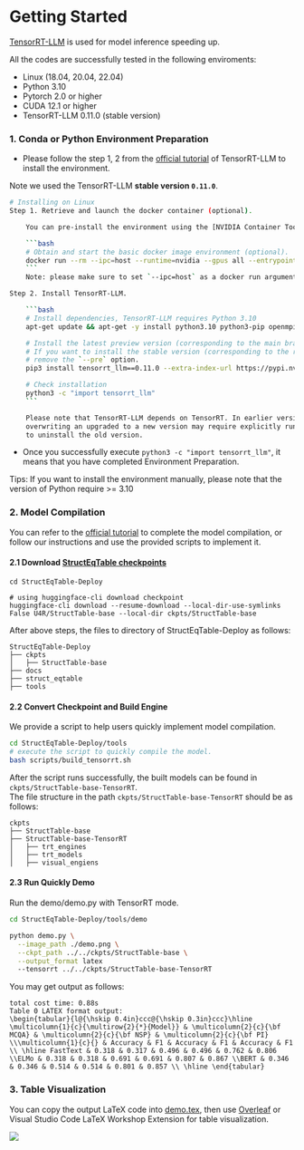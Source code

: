 # Getting Started
[TensorRT-LLM](https://github.com/NVIDIA/TensorRT-LLM) is used for model inference speeding up.  

All the codes are successfully tested in the following enviroments:
* Linux (18.04, 20.04, 22.04)
* Python 3.10
* Pytorch 2.0 or higher
* CUDA 12.1 or higher
* TensorRT-LLM 0.11.0 (stable version)

### 1. Conda or Python Environment Preparation


* Please follow the step 1, 2 from the [official tutorial](https://nvidia.github.io/TensorRT-LLM/installation/linux.html) of TensorRT-LLM to install the environment.  

Note we used the TensorRT-LLM **stable version `0.11.0`**.
``` bash
# Installing on Linux
Step 1. Retrieve and launch the docker container (optional).

    You can pre-install the environment using the [NVIDIA Container Toolkit](https://docs.nvidia.com/datacenter/cloud-native/container-toolkit) to avoid manual environment configuration.

    ```bash
    # Obtain and start the basic docker image environment (optional).
    docker run --rm --ipc=host --runtime=nvidia --gpus all --entrypoint /bin/bash -it nvidia/cuda:12.4.1-devel-ubuntu22.04
    ```
    Note: please make sure to set `--ipc=host` as a docker run argument to avoid `Bus error (core dumped)`.

Step 2. Install TensorRT-LLM.

    ```bash
    # Install dependencies, TensorRT-LLM requires Python 3.10
    apt-get update && apt-get -y install python3.10 python3-pip openmpi-bin libopenmpi-dev git git-lfs

    # Install the latest preview version (corresponding to the main branch) of TensorRT-LLM.
    # If you want to install the stable version (corresponding to the release branch), please
    # remove the `--pre` option.
    pip3 install tensorrt_llm==0.11.0 --extra-index-url https://pypi.nvidia.com

    # Check installation
    python3 -c "import tensorrt_llm"
    ```

    Please note that TensorRT-LLM depends on TensorRT. In earlier versions that include TensorRT 8,
    overwriting an upgraded to a new version may require explicitly running `pip uninstall tensorrt`
    to uninstall the old version.
```
* Once you successfully execute `python3 -c "import tensorrt_llm"`, it means that you have completed Environment Preparation.  

Tips: If you want to install the environment manually, please note that the version of Python require >= 3.10


### 2. Model Compilation
You can refer to the [official tutorial](https://nvidia.github.io/TensorRT-LLM/quick-start-guide.html) to complete the model compilation, or follow our instructions and use the provided scripts to implement it.

#### 2.1 Download [StructEqTable checkpoints](https://huggingface.co/U4R/StructTable-base/tree/v0.2)
```
cd StructEqTable-Deploy

# using huggingface-cli download checkpoint
huggingface-cli download --resume-download --local-dir-use-symlinks False U4R/StructTable-base --local-dir ckpts/StructTable-base

```
After above steps, the files to directory of StructEqTable-Deploy as follows:  
```
StructEqTable-Deploy
├── ckpts
│   ├── StructTable-base 
├── docs
├── struct_eqtable
├── tools
```

#### 2.2 Convert Checkpoint and Build Engine
We provide a script to help users quickly implement model compilation.

``` bash
cd StructEqTable-Deploy/tools
# execute the script to quickly compile the model.
bash scripts/build_tensorrt.sh 
```
After the script runs successfully, the built models can be found in `ckpts/StructTable-base-TensorRT`.  
The file structure in the path `ckpts/StructTable-base-TensorRT` should be as follows:  
```
ckpts
├── StructTable-base 
├── StructTable-base-TensorRT 
│   ├── trt_engines 
│   ├── trt_models
│   ├── visual_engiens
```

#### 2.3 Run Quickly Demo
Run the demo/demo.py with TensorRT mode.

``` bash
cd StructEqTable-Deploy/tools/demo

python demo.py \
  --image_path ./demo.png \
  --ckpt_path ../../ckpts/StructTable-base \
  --output_format latex
  --tensorrt ../../ckpts/StructTable-base-TensorRT
```

You may get output as follows:
```
total cost time: 0.88s
Table 0 LATEX format output:
\begin{tabular}{l@{\hskip 0.4in}ccc@{\hskip 0.3in}ccc}\hline \multicolumn{1}{c}{\multirow{2}{*}{Model}} & \multicolumn{2}{c}{\bf MCQA} & \multicolumn{2}{c}{\bf NSP} & \multicolumn{2}{c}{\bf PI} \\\multicolumn{1}{c}{} & Accuracy & F1 & Accuracy & F1 & Accuracy & F1 \\ \hline FastText & 0.318 & 0.317 & 0.496 & 0.496 & 0.762 & 0.806 \\ELMo & 0.318 & 0.318 & 0.691 & 0.691 & 0.807 & 0.867 \\BERT & 0.346 & 0.346 & 0.514 & 0.514 & 0.801 & 0.857 \\ \hline \end{tabular}
```


### 3. Table Visualization
You can copy the output LaTeX code into [demo.tex](../tools/demo/demo.tex), then use [Overleaf](https://www.overleaf.com/project) or Visual Studio Code LaTeX Workshop Extension for table visualization.

![](./demo_3.png)